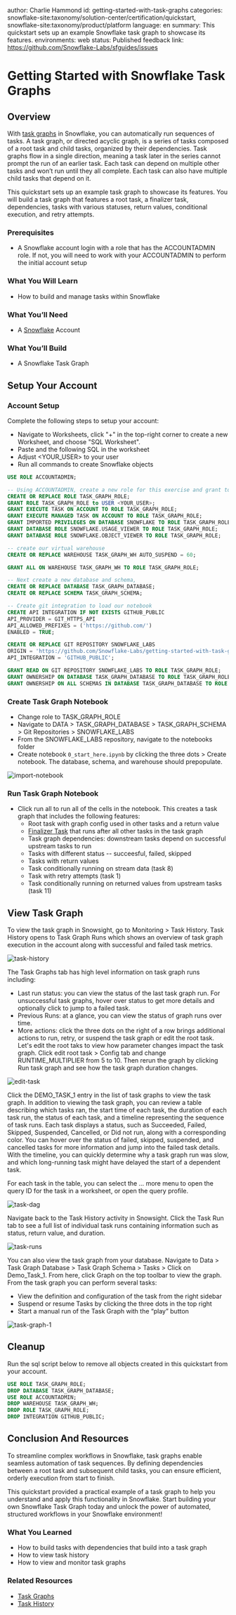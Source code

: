author: Charlie Hammond
id: getting-started-with-task-graphs
categories: snowflake-site:taxonomy/solution-center/certification/quickstart, snowflake-site:taxonomy/product/platform
language: en
summary: This quickstart sets up an example Snowflake task graph to showcase its features.
environments: web
status: Published 
feedback link: https://github.com/Snowflake-Labs/sfguides/issues

# Getting Started with Snowflake Task Graphs
<!-- ------------------------ -->
## Overview 

With [task graphs](https://docs.snowflake.com/en/user-guide/tasks-graphs) in Snowflake, you can automatically run sequences of tasks. A task graph, or directed acyclic graph, is a series of tasks composed of a root task and child tasks, organized by their dependencies. Task graphs flow in a single direction, meaning a task later in the series cannot prompt the run of an earlier task. Each task can depend on multiple other tasks and won’t run until they all complete. Each task can also have multiple child tasks that depend on it.

This quickstart sets up an example task graph to showcase its features. You will build a task graph that features a root task, a finalizer task, dependencies, tasks with various statuses, return values, conditional execution, and retry attempts.

### Prerequisites
- A Snowflake account login with a role that has the ACCOUNTADMIN role. If not, you will need to work with your ACCOUNTADMIN to perform the initial account setup 

### What You Will Learn 
- How to build and manage tasks within Snowflake

### What You’ll Need 
- A [Snowflake](https://app.snowflake.com/) Account

### What You’ll Build 
- A Snowflake Task Graph
<!-- ------------------------ -->
## Setup Your Account

### Account Setup

Complete the following steps to setup your account:
- Navigate to Worksheets, click "+" in the top-right corner to create a new Worksheet, and choose "SQL Worksheet".
- Paste and the following SQL in the worksheet 
- Adjust <YOUR_USER> to your user
- Run all commands to create Snowflake objects

```sql
USE ROLE ACCOUNTADMIN;

-- Using ACCOUNTADMIN, create a new role for this exercise and grant to applicable users
CREATE OR REPLACE ROLE TASK_GRAPH_ROLE;
GRANT ROLE TASK_GRAPH_ROLE to USER <YOUR_USER>;
GRANT EXECUTE TASK ON ACCOUNT TO ROLE TASK_GRAPH_ROLE;
GRANT EXECUTE MANAGED TASK ON ACCOUNT TO ROLE TASK_GRAPH_ROLE;
GRANT IMPORTED PRIVILEGES ON DATABASE SNOWFLAKE TO ROLE TASK_GRAPH_ROLE;
GRANT DATABASE ROLE SNOWFLAKE.USAGE_VIEWER TO ROLE TASK_GRAPH_ROLE;
GRANT DATABASE ROLE SNOWFLAKE.OBJECT_VIEWER TO ROLE TASK_GRAPH_ROLE;

-- create our virtual warehouse
CREATE OR REPLACE WAREHOUSE TASK_GRAPH_WH AUTO_SUSPEND = 60;

GRANT ALL ON WAREHOUSE TASK_GRAPH_WH TO ROLE TASK_GRAPH_ROLE;

-- Next create a new database and schema,
CREATE OR REPLACE DATABASE TASK_GRAPH_DATABASE;
CREATE OR REPLACE SCHEMA TASK_GRAPH_SCHEMA;

-- Create git integration to load our notebook
CREATE API INTEGRATION IF NOT EXISTS GITHUB_PUBLIC
API_PROVIDER = GIT_HTTPS_API
API_ALLOWED_PREFIXES = ('https://github.com/')
ENABLED = TRUE;

CREATE OR REPLACE GIT REPOSITORY SNOWFLAKE_LABS 
ORIGIN = 'https://github.com/Snowflake-Labs/getting-started-with-task-graphs' 
API_INTEGRATION = 'GITHUB_PUBLIC';

GRANT READ ON GIT REPOSITORY SNOWFLAKE_LABS TO ROLE TASK_GRAPH_ROLE;
GRANT OWNERSHIP ON DATABASE TASK_GRAPH_DATABASE TO ROLE TASK_GRAPH_ROLE COPY CURRENT GRANTS;
GRANT OWNERSHIP ON ALL SCHEMAS IN DATABASE TASK_GRAPH_DATABASE TO ROLE TASK_GRAPH_ROLE COPY CURRENT GRANTS;
```
### Create Task Graph Notebook

- Change role to TASK_GRAPH_ROLE
- Navigate to DATA > TASK_GRAPH_DATABASE > TASK_GRAPH_SCHEMA > Git Repositories > SNOWFLAKE_LABS
- From the SNOWFLAKE_LABS repository, navigate to the notebooks folder
- Create notebook `0_start_here.ipynb` by clicking the three dots > Create notebook. The database, schema, and warehouse should prepopulate. 

![import-notebook](assets/create-notebook-git.png)

### Run Task Graph Notebook

- Click run all to run all of the cells in the notebook. This creates a task graph that includes the following features:
  - Root task with graph config used in other tasks and a return value
  - [Finalizer Task](https://docs.snowflake.com/en/user-guide/tasks-graphs#label-finalizer-task) that runs after all other tasks in the task graph
  - Task graph dependencies: downstream tasks depend on successful upstream tasks to run
  - Tasks with different status -- succeesful, failed, skipped
  - Tasks with return values
  - Task conditionally running on stream data (task 8)
  - Task with retry attempts (task 1)
  - Task conditionally running on returned values from upstream tasks (task 11)

<!-- ------------------------ -->
## View Task Graph

To view the task graph in Snowsight, go to Monitoring > Task History. Task History opens to Task Graph Runs which shows an overview of task graph execution in the account along with successful and failed task metrics. 

![task-history](assets/task-history.png)

The Task Graphs tab has high level information on task graph runs including:
- Last run status: you can view the status of the last task graph run. For unsuccessful task graphs, hover over status to get more details and optionally click to jump to a failed task.  
- Previous Runs: at a glance, you can view the status of graph runs over time.
- More actions: click the three dots on the right of a row brings additional actions to run, retry, or suspend the task graph or edit the root task. Let's edit the root taks to view how parameter changes impact the task graph. Click edit root task > Config tab and change RUNTIME_MULTIPLIER from 5 to 10. Then rerun the graph by clicking Run task graph and see how the task graph duration changes. 

![edit-task](assets/edit-task.png)

Click the DEMO_TASK_1 entry in the list of task graphs to view the task graph. In addition to viewing the task graph, you can review a table describing which tasks ran, the start time of each task, the duration of each task run, the status of each task, and a timeline representing the sequence of task runs. Each task displays a status, such as Succeeded, Failed, Skipped, Suspended, Cancelled, or Did not run, along with a corresponding color. You can hover over the status of failed, skipped, suspended, and cancelled tasks for more information and jump into the failed task details. With the timeline, you can quickly determine why a task graph run was slow, and which long-running task might have delayed the start of a dependent task.

For each task in the table, you can select the … more menu to open the query ID for the task in a worksheet, or open the query profile.

![task-dag](assets/task-dag.png)

Navigate back to the Task History activity in Snowsight. Click the Task Run tab to see a full list of individual task runs containing information such as status, return value, and duration. 

![task-runs](assets/task-runs.png)

You can also view the task graph from your database. Navigate to Data > Task Graph Database > Task Graph Schema > Tasks > Click on Demo_Task_1. From here, click Graph on the top toolbar to view the graph. From the task graph you can perform several tasks:

- View the definition and configuration of the task from the right sidebar 
- Suspend or resume Tasks by clicking the three dots in the top right
- Start a manual run of the Task Graph with the “play” button

![task-graph-1](assets/task-graph.png)

<!-- ------------------------ -->
## Cleanup
Run the sql script below to remove all objects created in this quickstart from your account. 
```sql 
USE ROLE TASK_GRAPH_ROLE;
DROP DATABASE TASK_GRAPH_DATABASE;
USE ROLE ACCOUNTADMIN;
DROP WAREHOUSE TASK_GRAPH_WH;
DROP ROLE TASK_GRAPH_ROLE;
DROP INTEGRATION GITHUB_PUBLIC;
```

<!-- ------------------------ -->
## Conclusion And Resources

To streamline complex workflows in Snowflake, task graphs enable seamless automation of task sequences. By defining dependencies between a root task and subsequent child tasks, you can ensure efficient, orderly execution from start to finish. 

This quickstart provided a practical example of a task graph to help you understand and apply this functionality in Snowflake. Start building your own Snowflake Task Graph today and unlock the power of automated, structured workflows in your Snowflake environment!

### What You Learned
- How to build tasks with dependencies that build into a task graph
- How to view task history
- How to view and monitor task graphs

### Related Resources
- [Task Graphs](https://docs.snowflake.com/en/user-guide/tasks-graphs)
- [Task History](https://docs.snowflake.com/user-guide/ui-snowsight-tasks)
